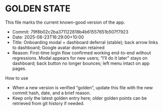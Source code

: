 # GOLDEN STATE

This file marks the current known-good version of the app.

- Commit: 79f8b02c2ba371122818b4b61557651b507f7923
- Date: 2025-08-23T16:29:00+10:00
- Title: Onboarding modal + dashboard deferral (stable); back arrow links to dashboard; Google avatar domain retained
- Reason: First-time login flow confirmed working end-to-end without regressions. Modal appears for new users; “I’ll do it later” stays on dashboard; back button no longer bounces; left menu intact on app pages.

How to use
- When a new version is verified “golden”, update this file with the new commit hash, date, and a brief reason.
- Keep only the latest golden entry here; older golden points can be retrieved from git history if needed.
